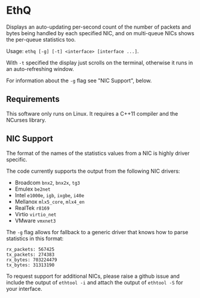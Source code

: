 EthQ
====

Displays an auto-updating per-second count of the number of packets
and bytes being handled by each specified NIC, and on multi-queue NICs
shows the per-queue statistics too.

Usage: `ethq [-g] [-t] <interface> [interface ...]`.

With `-t` specified the display just scrolls on the terminal, otherwise
it runs in an auto-refreshing window.

For information about the `-g` flag see "NIC Support", below.

Requirements
------------

This software only runs on Linux.  It requires a C++11 compiler and
the NCurses library.

NIC Support
-----------

The format of the names of the statistics values from a NIC is highly
driver specific.

The code currently supports the output from the following NIC drivers:

- Broadcom `bnx2`, `bnx2x`, `tg3`
- Emulex `be2net`
- Intel `e1000e`, `igb`, `ixgbe`, `i40e`
- Mellanox `mlx5_core`, `mlx4_en`
- RealTek `r8169`
- Virtio `virtio_net`
- VMware `vmxnet3`

The `-g` flag allows for fallback to a generic driver that knows how
to parse statistics in this format:

```
rx_packets: 567425
tx_packets: 274383
rx_bytes: 703224479
tx_bytes: 31313190
```

To request support for additional NICs, please raise a github issue and
include the output of `ethtool -i` and attach the output of `ethtool -S`
for your interface.
